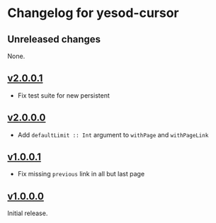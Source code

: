 # Changelog for yesod-cursor

## Unreleased changes

None.

## [v2.0.0.1](https://github.com/freckle/yesod-page-cursor/compare/v2.0.0.0...v2.0.0.1)

- Fix test suite for new persistent

## [v2.0.0.0](https://github.com/freckle/yesod-page-cursor/compare/v1.0.0.1...v2.0.0.0)

- Add `defaultLimit :: Int` argument to `withPage` and `withPageLink`


## [v1.0.0.1](https://github.com/freckle/yesod-page-cursor/compare/v1.0.0.0...v1.0.0.1)

- Fix missing `previous` link in all but last page

## [v1.0.0.0](https://github.com/freckle/yesod-page-cursor/tree/v1.0.0.0)

Initial release.
